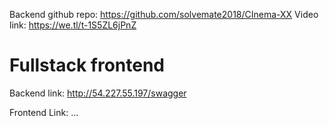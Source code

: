 Backend github repo: https://github.com/solvemate2018/CInema-XX
Video link: https://we.tl/t-1S5ZL6jPnZ

# Fullstack frontend

Backend link: http://54.227.55.197/swagger

Frontend Link: ...

